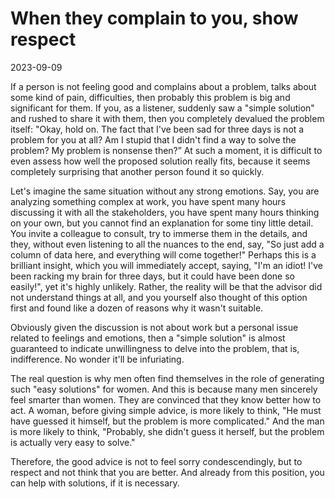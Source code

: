 # When they complain to you, show respect

2023-09-09

If a person is not feeling good and complains about a problem, talks about some kind of pain, difficulties, then probably this problem is big and significant for them. If you, as a listener, suddenly saw a "simple solution" and rushed to share it with them, then you completely devalued the problem itself: "Okay, hold on. The fact that I've been sad for three days is not a problem for you at all? Am I stupid that I didn't find a way to solve the problem? My problem is nonsense then?” At such a moment, it is difficult to even assess how well the proposed solution really fits, because it seems completely surprising that another person found it so quickly.

Let's imagine the same situation without any strong emotions. Say, you are analyzing something complex at work, you have spent many hours discussing it with all the stakeholders, you have spent many hours thinking on your own, but you cannot find an explanation for some tiny little detail. You invite a colleague to consult, try to immerse them in the details, and they, without even listening to all the nuances to the end, say, "So just add a column of data here, and everything will come together!" Perhaps this is a brilliant insight, which you will immediately accept, saying, "I'm an idiot! I've been racking my brain for three days, but it could have been done so easily!", yet it's highly unlikely. Rather, the reality will be that the advisor did not understand things at all, and you yourself also thought of this option first and found like a dozen of reasons why it wasn't suitable.

Obviously given the discussion is not about work but a personal issue related to feelings and emotions, then a "simple solution" is almost guaranteed to indicate unwillingness to delve into the problem, that is, indifference. No wonder it'll be infuriating.

The real question is why men often find themselves in the role of generating such "easy solutions" for women. And this is because many men sincerely feel smarter than women. They are convinced that they know better how to act. A woman, before giving simple advice, is more likely to think, "He must have guessed it himself, but the problem is more complicated." And the man is more likely to think, "Probably, she didn't guess it herself, but the problem is actually very easy to solve."

Therefore, the good advice is not to feel sorry condescendingly, but to respect and not think that you are better. And already from this position, you can help with solutions, if it is necessary.‌